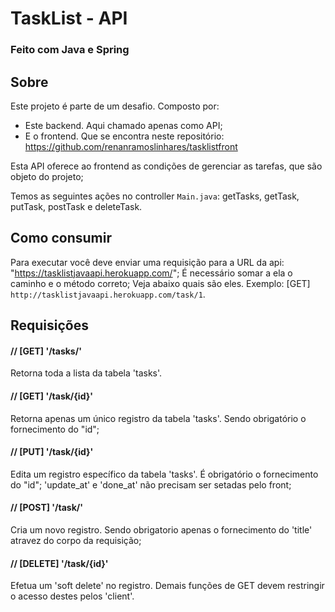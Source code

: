 # TaskList - API
### Feito com Java e Spring

  ## Sobre
  Este projeto é parte de um desafio. Composto por:
  - Este backend. Aqui chamado apenas como API;
  - E o frontend. Que se encontra neste repositório: https://github.com/renanramoslinhares/tasklistfront

  Esta API oferece ao frontend as condições de gerenciar as tarefas, que são objeto do projeto;

  Temos as seguintes ações no controller `Main.java`:
  getTasks, getTask, putTask, postTask e deleteTask.

  ## Como consumir
  Para executar você deve enviar uma requisição para a URL da api: "https://tasklistjavaapi.herokuapp.com/";
  É necessário somar a ela o caminho e o método correto;
  Veja abaixo quais são eles.
  Exemplo: [GET] `http://tasklistjavaapi.herokuapp.com/task/1`.
  
  ## Requisições

  #### // [GET] '/tasks/'
  Retorna toda a lista da tabela 'tasks'.

  #### // [GET] '/task/{id}'
  Retorna apenas um único registro da tabela 'tasks'. Sendo obrigatório o fornecimento do "id";  

  #### // [PUT] '/task/{id}'
  Edita um registro específico da tabela 'tasks'. É obrigatório o fornecimento do "id"; 'update_at' e 'done_at' não precisam ser setadas pelo front;
  
  #### // [POST] '/task/'
  Cria um novo registro. Sendo obrigatorio apenas o fornecimento do 'title' atravez do corpo da requisição;

  #### // [DELETE] '/task/{id}'
  Efetua um 'soft delete' no registro.
  Demais funções de GET devem restringir o acesso destes pelos 'client'.
